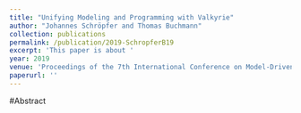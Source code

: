 ```yaml
---
title: "Unifying Modeling and Programming with Valkyrie"
author: "Johannes Schröpfer and Thomas Buchmann"
collection: publications
permalink: /publication/2019-SchropferB19
excerpt: 'This paper is about '
year: 2019
venue: 'Proceedings of the 7th International Conference on Model-Driven Engineering and Software Development, MODELSWARD 2019, Prague, Czech Republic, February 20-22, 2019'
paperurl: ''
---
```


#Abstract
